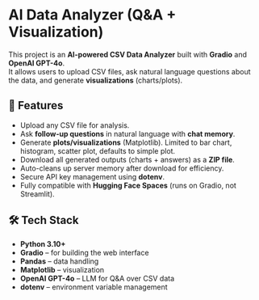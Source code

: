 # AI Data Analyzer (Q&A + Visualization)

This project is an **AI-powered CSV Data Analyzer** built with **Gradio** and **OpenAI GPT-4o**.  
It allows users to upload CSV files, ask natural language questions about the data, and generate **visualizations** (charts/plots).  

## 🚀 Features
- Upload any CSV file for analysis.  
- Ask **follow-up questions** in natural language with **chat memory**.  
- Generate **plots/visualizations** (Matplotlib). Limited to bar chart, histogram, scatter plot, defaults to simple plot.   
- Download all generated outputs (charts + answers) as a **ZIP file**.  
- Auto-cleans up server memory after download for efficiency.  
- Secure API key management using **dotenv**.  
- Fully compatible with **Hugging Face Spaces** (runs on Gradio, not Streamlit).  

## 🛠️ Tech Stack
- **Python 3.10+**  
- **Gradio** – for building the web interface  
- **Pandas** – data handling  
- **Matplotlib** – visualization  
- **OpenAI GPT-4o** – LLM for Q&A over CSV data  
- **dotenv** – environment variable management  



